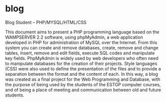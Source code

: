 # blog
Blog Student – PHP/MYSQL/HTML/CSS

This document aims to present a PHP programming language based on the WAMPSERVER 2.2 software, using phpMyAdmin, a web application developed in PHP for administration of MySQL over the Internet. From this system you can create and remove databases, create, remove and change tables, insert, remove and edit fields, execute SQL codes and manipulate key fields. PhpMyAdmin is widely used by web developers who often need to manipulate databases for the creation of their projects. Style languages ​​(CSS) were also used to define the presentation of the files and to provide a separation between the format and the content of each. In this way, a blog was created as a final project for the Web Programming and Database, with the purpose of being used by the students of the ESTGP computer courses, and of being a place of meeting and communication between old and future students.

